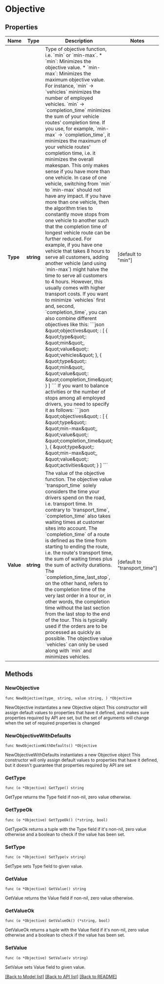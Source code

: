# Objective

## Properties

Name | Type | Description | Notes
------------ | ------------- | ------------- | -------------
**Type** | **string** | Type of objective function, i.e. &#x60;min&#x60; or &#x60;min-max&#x60;.   * &#x60;min&#x60;: Minimizes the objective value.  * &#x60;min-max&#x60;: Minimizes the maximum objective value.  For instance, &#x60;min&#x60; -&gt; &#x60;vehicles&#x60; minimizes the number of employed vehicles. &#x60;min&#x60; -&gt; &#x60;completion_time&#x60; minimizes the sum of your vehicle routes&#39; completion time.  If you use, for example, &#x60;min-max&#x60; -&gt; &#x60;completion_time&#x60;, it minimizes the maximum of your vehicle routes&#39; completion time, i.e. it minimizes the overall makespan. This only makes sense if you have more than one vehicle. In case of one vehicle, switching from &#x60;min&#x60; to &#x60;min-max&#x60; should not have any impact. If you have more than one vehicle, then the algorithm tries to constantly move stops from one vehicle to another such that the completion time of longest vehicle route can be further reduced. For example, if you have one vehicle that takes 8 hours to serve all customers, adding another vehicle (and using &#x60;min-max&#x60;) might halve the time to serve all customers to 4 hours. However, this usually comes with higher transport costs.  If you want to minimize &#x60;vehicles&#x60; first and, second, &#x60;completion_time&#x60;, you can also combine different objectives like this:  &#x60;&#x60;&#x60;json \&quot;objectives\&quot; : [    {       \&quot;type\&quot;: \&quot;min\&quot;,       \&quot;value\&quot;: \&quot;vehicles\&quot;    },    {       \&quot;type\&quot;: \&quot;min\&quot;,       \&quot;value\&quot;: \&quot;completion_time\&quot;    } ] &#x60;&#x60;&#x60;  If you want to balance activities or the number of stops among all employed drivers, you need to specify it as follows:  &#x60;&#x60;&#x60;json \&quot;objectives\&quot; : [    {       \&quot;type\&quot;: \&quot;min-max\&quot;,       \&quot;value\&quot;: \&quot;completion_time\&quot;    },    {       \&quot;type\&quot;: \&quot;min-max\&quot;,       \&quot;value\&quot;: \&quot;activities\&quot;    } ] &#x60;&#x60;&#x60;  | [default to "min"]
**Value** | **string** | The value of the objective function. The objective value &#x60;transport_time&#x60; solely considers the time your drivers spend on the road, i.e. transport time. In contrary to &#x60;transport_time&#x60;, &#x60;completion_time&#x60; also takes waiting times at customer sites into account. The &#x60;completion_time&#x60; of a route is defined as the time from starting to ending the route, i.e. the route&#39;s transport time, the sum of waiting times plus the sum of activity durations.  The &#x60;completion_time_last_stop&#x60;, on the other hand, refers to the completion time of the very last order in a tour or, in other words,  the completion time without the last section from the last stop to the end of the tour.  This is typically used if the orders are to be processed as quickly as possible. The objective value &#x60;vehicles&#x60; can only be used along with &#x60;min&#x60; and minimizes vehicles.  | [default to "transport_time"]

## Methods

### NewObjective

`func NewObjective(type_ string, value string, ) *Objective`

NewObjective instantiates a new Objective object
This constructor will assign default values to properties that have it defined,
and makes sure properties required by API are set, but the set of arguments
will change when the set of required properties is changed

### NewObjectiveWithDefaults

`func NewObjectiveWithDefaults() *Objective`

NewObjectiveWithDefaults instantiates a new Objective object
This constructor will only assign default values to properties that have it defined,
but it doesn't guarantee that properties required by API are set

### GetType

`func (o *Objective) GetType() string`

GetType returns the Type field if non-nil, zero value otherwise.

### GetTypeOk

`func (o *Objective) GetTypeOk() (*string, bool)`

GetTypeOk returns a tuple with the Type field if it's non-nil, zero value otherwise
and a boolean to check if the value has been set.

### SetType

`func (o *Objective) SetType(v string)`

SetType sets Type field to given value.


### GetValue

`func (o *Objective) GetValue() string`

GetValue returns the Value field if non-nil, zero value otherwise.

### GetValueOk

`func (o *Objective) GetValueOk() (*string, bool)`

GetValueOk returns a tuple with the Value field if it's non-nil, zero value otherwise
and a boolean to check if the value has been set.

### SetValue

`func (o *Objective) SetValue(v string)`

SetValue sets Value field to given value.



[[Back to Model list]](../README.md#documentation-for-models) [[Back to API list]](../README.md#documentation-for-api-endpoints) [[Back to README]](../README.md)



